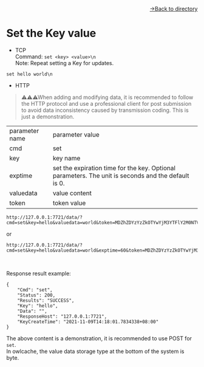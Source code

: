 [<p align="right">->Back to directory</p>](../0.directory.md)

# Set the Key value

* TCP  
Command: `set <key> <value>\n`  
Note: Repeat setting a Key for updates.
~~~shell
set hello world\n
~~~

* HTTP  
>⚠⚠⚠When adding and modifying data, it is recommended to follow the HTTP protocol and use a professional client for post submission to avoid data inconsistency caused by transmission coding. This is just a demonstration.  


<table>
    <tr>
        <td>parameter name</td>
        <td>parameter value</td>
    </tr>
    <tr>
        <td>cmd</td>
        <td>set</td>
    </tr>
    <tr>
        <td>key</td>
        <td>key name</td>
    </tr> 
    <tr>
        <td>exptime</td>
        <td>set the expiration time for the key. Optional parameters. The unit is seconds and the default is 0.</td>
    </tr>  
    <tr>
        <td>valuedata</td>
        <td>value content</td>
    </tr> 
    <tr>
        <td>token</td>
        <td>token value</td>
    </tr> 
 
</table> 

~~~shell
http://127.0.0.1:7721/data/?cmd=set&key=hello&valuedata=world&token=MDZhZDYzYzZkOTYwYjM3YTFlY2M0NTVhZWZjMzJkNmU=
~~~  
or
~~~shell
http://127.0.0.1:7721/data/?cmd=set&key=hello&valuedata=world&exptime=60&token=MDZhZDYzYzZkOTYwYjM3YTFlY2M0NTVhZWZjMzJkNmU=
~~~
<br>

Response result example:
~~~shell
{
    "Cmd": "set",
    "Status": 200,
    "Results": "SUCCESS",
    "Key": "hello",
    "Data": "",
    "ResponseHost": "127.0.0.1:7721",
    "KeyCreateTime": "2021-11-09T14:18:01.7834338+08:00"
}
~~~

The above content is a demonstration, it is recommended to use POST for `set`.  
In owlcache, the value data storage type at the bottom of the system is byte.  